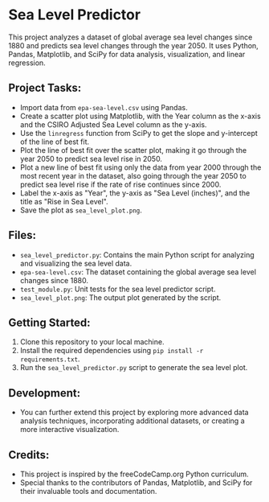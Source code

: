 # Sea Level Predictor

This project analyzes a dataset of global average sea level changes since 1880 and predicts sea level changes through the year 2050. It uses Python, Pandas, Matplotlib, and SciPy for data analysis, visualization, and linear regression.

## Project Tasks:

- Import data from `epa-sea-level.csv` using Pandas.
- Create a scatter plot using Matplotlib, with the Year column as the x-axis and the CSIRO Adjusted Sea Level column as the y-axis.
- Use the `linregress` function from SciPy to get the slope and y-intercept of the line of best fit.
- Plot the line of best fit over the scatter plot, making it go through the year 2050 to predict sea level rise in 2050.
- Plot a new line of best fit using only the data from year 2000 through the most recent year in the dataset, also going through the year 2050 to predict sea level rise if the rate of rise continues since 2000.
- Label the x-axis as "Year", the y-axis as "Sea Level (inches)", and the title as "Rise in Sea Level".
- Save the plot as `sea_level_plot.png`.

## Files:

- `sea_level_predictor.py`: Contains the main Python script for analyzing and visualizing the sea level data.
- `epa-sea-level.csv`: The dataset containing the global average sea level changes since 1880.
- `test_module.py`: Unit tests for the sea level predictor script.
- `sea_level_plot.png`: The output plot generated by the script.

## Getting Started:

1. Clone this repository to your local machine.
2. Install the required dependencies using `pip install -r requirements.txt`.
3. Run the `sea_level_predictor.py` script to generate the sea level plot.

## Development:

- You can further extend this project by exploring more advanced data analysis techniques, incorporating additional datasets, or creating a more interactive visualization.

## Credits:

- This project is inspired by the freeCodeCamp.org Python curriculum.
- Special thanks to the contributors of Pandas, Matplotlib, and SciPy for their invaluable tools and documentation.

